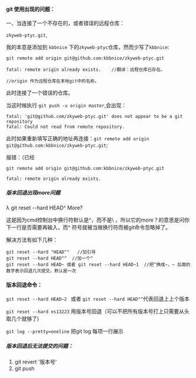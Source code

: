 #### git 使用出现的问题：

一、当连接了一个不存在的，或者错误的远程仓库：

`zkyweb-ptyc.git`,

我的本意是添加到 `kbbnice` 下的`zkyweb-ptyc`仓库，然而少写了`kbbnice`:

```
git remote add origin git@github.com:kbbnice/zkyweb-ptyc.git

fatal: remote origin already exists.	//翻译：远程仓库已存在。

//origin 作为远程仓库在本地git中的名称。
```

此时连接了一个错误的仓库。

当这时候执行 `git push -u origin master`,会出现：

```
fatal: 'git@github.com/zkyweb-ptyc.git' does not appear to be a git repository
fatal: Could not read from remote repository.
```

此时如果重新填写正确的地址再连接：`git remote add origin git@github.com:kbbnice/zkyweb-ptyc.git`;

报错：（已经

```
git remote add origin git@github.com:kbbnice/zkyweb-ptyc.git

fatal: remote origin already exists.
```





#####  版本回退出现more问题

λ git reset --hard HEAD^
More?

这是因为cmd控制台中换行符默认是^，而不是\ ，所以它的more？的意思是问你下一行是否需要再输入，而^ 符号就被当做换行符而被git命令忽略掉了。

解决方法有如下几种：

```
git reset --hard "HEAD^"   //加引号
git reset --hard HEAD^^  //加一个^
git reset --hard HEAD~ 或者 git reset --hard HEAD~1  //把^换成~，~ 后面的数字表示回退几次提交，默认是一次
```



#### 版本回退命令： 

`git reset --hard HEAD~2 `  或者 `git reset --hard HEAD^^`代表回退上上个版本

`git reset --hard es13223` 用版本号回退（可以不把所有版本号打上只需要从头取几个就够了)



`git log --pretty=oneline`  把git log 每项一行展示



##### 版本回退后无法提交的问题：

1. git revert '版本号'
2. git push



